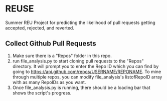 # REUSE
Summer REU Project for predicting the likelihood of pull requests getting accepted, rejected, and reverted.

## Collect Github Pull Requests
1. Make sure there is a "Repos" folder in this repo.
2. run file_analysis.py to start cloning pull requests to the "Repos" directory. It will prompt you to enter the Repo ID which you can find by going to https://api.github.com/repos/USERNAME/REPONAME. To mine through multiple repos, you can modify file_analysis's listofRepoID array with as many RepoIDs as you want.
3. Once file_analysis.py is running, there should be a loading bar that shows the script's progress. 
